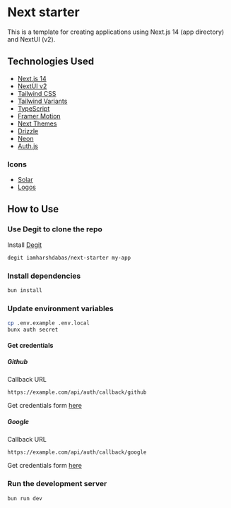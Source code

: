 # Next starter

This is a template for creating applications using Next.js 14 (app directory) and NextUI (v2).

## Technologies Used

- [Next.js 14](https://nextjs.org/docs/getting-started)
- [NextUI v2](https://nextui.org/)
- [Tailwind CSS](https://tailwindcss.com/)
- [Tailwind Variants](https://tailwind-variants.org)
- [TypeScript](https://www.typescriptlang.org/)
- [Framer Motion](https://www.framer.com/motion/)
- [Next Themes](https://github.com/pacocoursey/next-themes)
- [Drizzle](https://orm.drizzle.team/)
- [Neon](https://neon.tech/)
- [Auth.js](https://authjs.dev/)

### Icons

- [Solar](https://icones.js.org/collection/solar)
- [Logos](https://icones.js.org/collection/logos)

## How to Use

### Use Degit to clone the repo

Install [Degit](https://github.com/Rich-Harris/degit)

```bash
degit iamharshdabas/next-starter my-app
```

### Install dependencies

```bash
bun install
```

### Update environment variables

```bash
cp .env.example .env.local
bunx auth secret
```

#### Get credentials

##### Github

Callback URL

```text
https://example.com/api/auth/callback/github
```

Get credentials form [here](https://github.com/settings/developers)

##### Google

Callback URL

```text
https://example.com/api/auth/callback/google
```

Get credentials form [here](https://console.cloud.google.com/cloud-resource-manager)

### Run the development server

```bash
bun run dev
```
